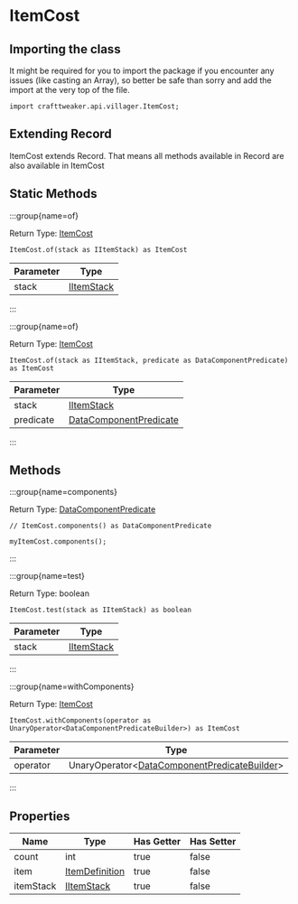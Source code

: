 # ItemCost

## Importing the class

It might be required for you to import the package if you encounter any issues (like casting an Array), so better be safe than sorry and add the import at the very top of the file.
```zenscript
import crafttweaker.api.villager.ItemCost;
```


## Extending Record

ItemCost extends Record. That means all methods available in Record are also available in ItemCost

## Static Methods

:::group{name=of}

Return Type: [ItemCost](/vanilla/api/villager/ItemCost)

```zenscript
ItemCost.of(stack as IItemStack) as ItemCost
```

| Parameter |                    Type                    |
|-----------|--------------------------------------------|
| stack     | [IItemStack](/vanilla/api/item/IItemStack) |


:::

:::group{name=of}

Return Type: [ItemCost](/vanilla/api/villager/ItemCost)

```zenscript
ItemCost.of(stack as IItemStack, predicate as DataComponentPredicate) as ItemCost
```

| Parameter |                                  Type                                   |
|-----------|-------------------------------------------------------------------------|
| stack     | [IItemStack](/vanilla/api/item/IItemStack)                              |
| predicate | [DataComponentPredicate](/vanilla/api/predicate/DataComponentPredicate) |


:::

## Methods

:::group{name=components}

Return Type: [DataComponentPredicate](/vanilla/api/predicate/DataComponentPredicate)

```zenscript
// ItemCost.components() as DataComponentPredicate

myItemCost.components();
```

:::

:::group{name=test}

Return Type: boolean

```zenscript
ItemCost.test(stack as IItemStack) as boolean
```

| Parameter |                    Type                    |
|-----------|--------------------------------------------|
| stack     | [IItemStack](/vanilla/api/item/IItemStack) |


:::

:::group{name=withComponents}

Return Type: [ItemCost](/vanilla/api/villager/ItemCost)

```zenscript
ItemCost.withComponents(operator as UnaryOperator<DataComponentPredicateBuilder>) as ItemCost
```

| Parameter |                                                        Type                                                        |
|-----------|--------------------------------------------------------------------------------------------------------------------|
| operator  | UnaryOperator&lt;[DataComponentPredicateBuilder](/vanilla/api/predicate/builder/DataComponentPredicateBuilder)&gt; |


:::


## Properties

|   Name    |                        Type                        | Has Getter | Has Setter |
|-----------|----------------------------------------------------|------------|------------|
| count     | int                                                | true       | false      |
| item      | [ItemDefinition](/vanilla/api/item/ItemDefinition) | true       | false      |
| itemStack | [IItemStack](/vanilla/api/item/IItemStack)         | true       | false      |

